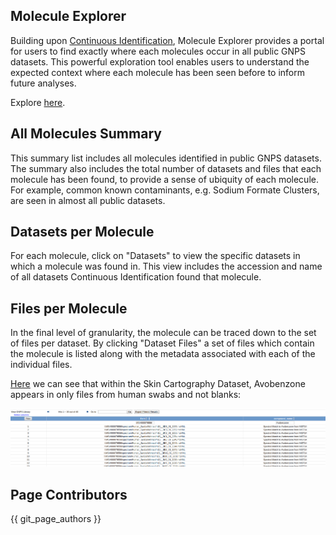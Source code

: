 ## Molecule Explorer

Building upon [Continuous Identification](continuousid.md), Molecule Explorer provides a portal for users to find exactly where each molecules occur in all public GNPS datasets. This powerful exploration tool enables users to understand the expected context where each molecule has been seen before to inform future analyses.

Explore [here](https://gnps.ucsd.edu/ProteoSAFe/result.jsp?task=698fc5a09db74c7492983b3673ff5bf6&view=molecule_explorer_v2_summary&show=true).

## All Molecules Summary

This summary list includes all molecules identified in public GNPS datasets. The summary also includes the total number of datasets and files that each molecule has been found, to provide a sense of ubiquity of each molecule. For example, common known contaminants, e.g. Sodium Formate Clusters, are seen in almost all public datasets.

## Datasets per Molecule

For each molecule, click on "Datasets" to view the specific datasets in which a molecule was found in. This view includes the accession and name of all datasets Continuous Identification found that molecule.

## Files per Molecule

In the final level of granularity, the molecule can be traced down to the set of files per dataset. By clicking "Dataset Files" a set of files which contain the molecule is listed along with the metadata associated with each of the individual files.

[Here](https://gnps.ucsd.edu/ProteoSAFe/result.jsp?view=molecule_explorer_v2_filedetails&task=698fc5a09db74c7492983b3673ff5bf6#%7B%22compound_name_input%22%3A%22Avobenzone%22%2C%22Original_Path_input%22%3A%22MSV000078556%22%7D) we can see that within the Skin Cartography Dataset, Avobenzone appears in only files from human swabs and not blanks:

![img](img/explorer/avobenzone.png)

## Page Contributors

{{ git_page_authors }}